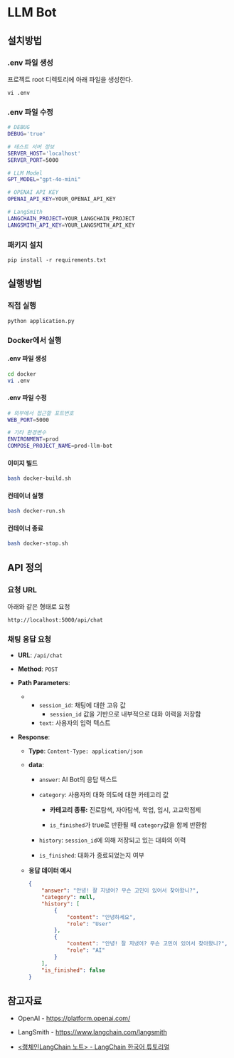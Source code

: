 # LLM Bot
## 설치방법
### .env 파일 생성
프로젝트 root 디렉토리에 아래 파일을 생성한다.
```
vi .env
```
### .env 파일 수정
```bash
# DEBUG
DEBUG='true'

# 테스트 서버 정보
SERVER_HOST='localhost'
SERVER_PORT=5000

# LLM Model
GPT_MODEL="gpt-4o-mini"

# OPENAI API KEY
OPENAI_API_KEY=YOUR_OPENAI_API_KEY

# LangSmith
LANGCHAIN_PROJECT=YOUR_LANGCHAIN_PROJECT
LANGSMITH_API_KEY=YOUR_LANGSMITH_API_KEY
```
### 패키지 설치
```
pip install -r requirements.txt
```

## 실행방법

### 직접 실행

```
python application.py
```

### Docker에서 실행

#### .env 파일 생성

```bash
cd docker
vi .env
```

#### .env 파일 수정

```bash
# 외부에서 접근할 포트번호
WEB_PORT=5000

# 기타 환경변수
ENVIRONMENT=prod
COMPOSE_PROJECT_NAME=prod-llm-bot
```

#### 이미지 빌드

```bash
bash docker-build.sh
```

#### 컨테이너 실행

```bash
bash docker-run.sh
```

#### 컨테이너 종료

```bash
bash docker-stop.sh
```

## API 정의

### 요청 URL

아래와 같은 형태로 요청

```
http://localhost:5000/api/chat
```

### 채팅 응답 요청

- **URL**: `/api/chat`

- **Method**: `POST`

- **Path Parameters**:  

  - - `session_id`: 채팅에 대한 고유 값
      - `session_id` 값을 기반으로 내부적으로 대화 이력을 저장함
    - `text`: 사용자의 입력 텍스트

- **Response**: 

  - **Type**: `Content-Type: application/json`

  - **data**:

    - `answer`: AI Bot의 응답 텍스트

    - `category`: 사용자의 대화 의도에 대한 카테고리 값
      - **카테고리 종류:** 진로탐색, 자아탐색, 학업, 입시, 고교학점제

      - `is_finished`가 true로 반환될 때 `category`값을 함께 반환함

    - `history`: `session_id`에 의해 저장되고 있는 대화의 이력

    - `is_finished`: 대화가 종료되었는지 여부

  - **응답 데이터 예시**

    ```json
    {
        "answer": "안녕! 잘 지냈어? 무슨 고민이 있어서 찾아왔니?",
        "category": null,
        "history": [
            {
                "content": "안녕하세요",
                "role": "User"
            },
            {
                "content": "안녕! 잘 지냈어? 무슨 고민이 있어서 찾아왔니?",
                "role": "AI"
            }
        ],
        "is_finished": false
    }
    ```

    

## 참고자료

- OpenAI - https://platform.openai.com/

- LangSmith - https://www.langchain.com/langsmith

- [<랭체인LangChain 노트> - LangChain 한국어 튜토리얼](https://wikidocs.net/book/14314)
